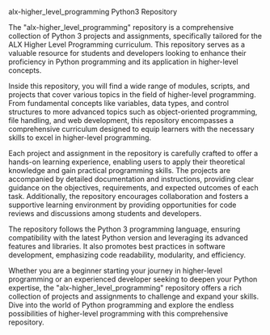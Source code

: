 
alx-higher_level_programming Python3 Repository

The "alx-higher_level_programming" repository is a comprehensive collection of Python 3 projects and assignments, specifically tailored for the ALX Higher Level Programming curriculum. This repository serves as a valuable resource for students and developers looking to enhance their proficiency in Python programming and its application in higher-level concepts.

Inside this repository, you will find a wide range of modules, scripts, and projects that cover various topics in the field of higher-level programming. From fundamental concepts like variables, data types, and control structures to more advanced topics such as object-oriented programming, file handling, and web development, this repository encompasses a comprehensive curriculum designed to equip learners with the necessary skills to excel in higher-level programming.

Each project and assignment in the repository is carefully crafted to offer a hands-on learning experience, enabling users to apply their theoretical knowledge and gain practical programming skills. The projects are accompanied by detailed documentation and instructions, providing clear guidance on the objectives, requirements, and expected outcomes of each task. Additionally, the repository encourages collaboration and fosters a supportive learning environment by providing opportunities for code reviews and discussions among students and developers.

The repository follows the Python 3 programming language, ensuring compatibility with the latest Python version and leveraging its advanced features and libraries. It also promotes best practices in software development, emphasizing code readability, modularity, and efficiency.

Whether you are a beginner starting your journey in higher-level programming or an experienced developer seeking to deepen your Python expertise, the "alx-higher_level_programming" repository offers a rich collection of projects and assignments to challenge and expand your skills. Dive into the world of Python programming and explore the endless possibilities of higher-level programming with this comprehensive repository.
